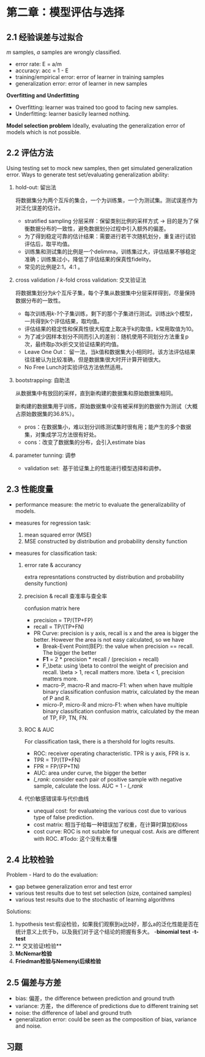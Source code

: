 # 第二章：模型评估与选择
## 2.1 经验误差与过拟合
*m* samples, *a* samples are wrongly classified.
- error rate: E = a/m
- accuracy: acc = 1 - E
- training/empirical error: error of learner in training samples
- generalization error: error of learner in new samples

**Overfitting and Underfitting**
- Overfitting: learner was trained too good to facing new samples.
- Underfitting: learner basiclly learned nothing.

**Model selection problem**
Ideally, evaluating the generalization error of models which is not possible.

## 2.2 评估方法

Using testing set to mock new samples, then get simulated generalization error. Ways to generate test set/evaluating generalization ability:

1. hold-out: 留出法
	
	将数据集分为两个互斥的集合，一个为训练集，一个为测试集。测试误差作为对泛化误差的估计。
	- stratified sampling 分层采样：保留类别比例的采样方式  -> 目的是为了保衡数据分布的一致性，避免数据划分过程中引入额外的偏差。
	- 为了得到稳定可靠的估计结果：需要进行若干次随机划分，重复进行试验评估后，取平均值。
	- 训练集和测试集的比例是一个delimma，训练集过大，评估结果不够稳定准确；训练集过小，降低了评估结果的保真性fidelity。
	- 常见的比例是2:1，4:1 。
	
2. cross validation / *k*-fold cross validation: 交叉验证法
	
	将数据集划分为*k*个互斥子集，每个子集从数据集中分层采样得到，尽量保持数据分布的一致性。 
	- 每次训练用*k-1*个子集训练，剩下的那个子集进行测试。训练出k个模型，一共得到k个评估结果，取均值。
	- 评估结果的稳定性和保真性很大程度上取决于k的取值，k常用取值为10。
	- 为了减少因样本划分不同而引入的差别：随机使用不同划分方法重复p次，最终取p次k折交叉验证结果的均值。
	- Leave One Out： 留一法，当k值和数据集大小相同时。该方法评估结果往往被认为比较准确，但是数据集很大时开计算开销很大。
	- No Free Lunch对实验评估方法依然适用。
	
3. bootstrapping: 自助法
	
	从数据集中有放回的采样，直到新构建的数据集和原始数据集相同。
	
	新构建的数据集用于训练，原始数据集中没有被采样到的数据作为测试（大概占原始数据集的36.8%）。
	
	- pros：在数据集小，难以划分训练测试集时很有用；能产生的多个数据集，对集成学习方法很有好处。
	- cons：改变了数据集的分布，会引入estimate bias
	
4. parameter tunning: 调参
	- validation set:  基于验证集上的性能进行模型选择和调参。

## 2.3 性能度量
- performance measure: the metric to evaluate the generalizability of models.

- measures for regression task: 
	1. mean squared error (MSE)
	2. MSE constructed by distribution and probability density function
	
- measures for classification task:
	1. error rate & accurancy 
		
		extra represntations constructed by distribution and probability density function)
	2. precision & recall   查准率与查全率
		
		confusion matrix here 
		- precision = TP/(TP+FP)
		- recall = TP/(TP+FN)
		- PR Curve: precision is  y axis, recall is x and the area is bigger the better. However the area is not easy calculated, so we have
			- Break-Event Point(BEP): the value when precision == recall. The bigger the better
			- **F1** = 2 \* precision \* recall / (precision + recall)
			- F_\beta: using \beta to control the weight of precision and recall. \beta > 1, recall matters more. \beta < 1, precision matters more.
			- macro-P, macro-R and macro-F1: when when have multiple binary classification confusion matrix, calculated by the mean of P and R.
			- micro-P, micro-R and micro-F1: when when have multiple binary classification confusion matrix, calculated by the mean of TP, FP, TN, FN. 
	3. ROC & AUC 
		
		For classification task, there is a thershold for logits results. 
		- ROC: receiver operating characteristic. TPR is y axis, FPR is x.
		- TPR = TP/(TP+FN)
		- FPR = FP/(FP+TN)
		- AUC: area under curve, the bigger the better
		- *l_rank*: consider each pair of positive sample with negative sample, calculate the loss. AUC = 1 - *l_rank*
	4. 代价敏感错误率与代价曲线
		- unequal cost: for evaluateing the various cost due to various type of false prediction.
		- cost matrix: 相当于给每一种错误加了权重，在计算时算加权loss
		- cost curve: ROC is not sutable for unequal cost. Axis are different with ROC. \#Todo: 这个没有太看懂

## 2.4 比较检验
Problem - Hard to do the evaluation:
- gap betwee generalization error and test error
- various test results due to test set selection (size, contained samples)
- various test results due to the stochastic of learning algorithms

Solutions:
1. hypothesis test:假设检验，如果我们观察到a比b好，那么a的泛化性能是否在统计意义上优于b，以及我们对于这个结论的把握有多大。
	-**binomial test**
	-**t-test**
2. ** 交叉验证t检验**
3. **McNemar检验**
4. **Friedman检验与Nemenyi后续检验**

## 2.5 偏差与方差
- bias: 偏差，the difference between prediction and ground truth
- variance: 方差，the difference of predictions due to different training set
- noise: the difference of label and ground truth
- generalization error: could be seen as the composition of bias, variance and noise.

## 习题
